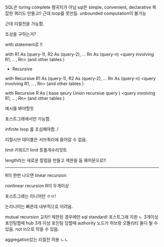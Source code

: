 SQL은 turing complete 랭귀지가 아님
sql은 simple, convenient, declarative
복잡한 쿼리도 만들고!! 근데 loop를 못만듬.
unbounded computation이 불가능

근데 리컬전을 가능함.

조상을 구하는거?

with statement로 !!

with R1 As (query-1), R2 As (query-2), ... Rn As (query-n) <query involving R1, .. , Rn> (and other tables )

- Recursive

with Recursive R1 As (query-1), R2 As (query-2), ... Rn As (query-n) <query involving R1, .. , Rn> (and other tables )

with Recursive R As ( base qeury Union recursive query ) <query involving R1, .. , Rn> (and other tables )

예시를 봐야할듯

포스트그래에서만 가능함.

infinite loop 를 조심해야함..!

리컬시브 테이블은 서브쿼리에 들어갈 수 없음.

limit 키워드!! limit 튜플개수리밋트

length라는 새로운 칼럼을 만들고 제한을 둠 웨어문으로!!

---

R이 한번 나오면 linear recursion

nonlinear recursion R이 두개이상

포스트그래는 리니어만 ㅇㅇ!

논리니어는 빠른데 내부적으로 어려움.

mutual recursion
교차!! 제한된 경우에만 sql standard! 포스트그래 지원 ㄴ
3개이상 포인팅할때 hub
3개 이상 포인팅 당할때 authority
노드가 허브랑 오똘리티 둘다 될 수 있음.
not in으로 막을 수 있음.

aggregation있는 리컬전 허용 ㄴㄴ
